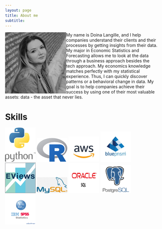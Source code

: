 ```yaml
---
layout: page
title: About me
subtitle: 
---
```


<img align="left" src="img/IMG_1604.JPG" width="200">
<!-- ![alt text](img/IMG_1604.JPG "Doina Langille") -->
My name is Doina Langille, and I help companies understand their clients and their processes by getting insights from their data. My major in Economic Statistics and Forecasting allows me to look at the data through a business approach besides the tech approach. My economics knowledge matches perfectly with my statistical experience. Thus, I can quickly discover patterns or a behavioral change in data. My goal is to help companies achieve their success by using one of their most valuable assets: data - the asset that never lies. 

# Skills

<p float="left">
  <img src="img/skills/py.jpg" width="100" />
  <img src="img/skills/R.png" width="100" /> 
  <img src="img/skills/aws.jpg" width="100" />
  <img src="img/skills/blueprism.jpg" width="100" />
  <img src="img/skills/eviews.png" width="100" />
  <img src="img/skills/my_sql.png" width="100" />
  <img src="img/skills/oracle.png" width="100" />
  <img src="img/skills/postgres.png" width="100" />
  <img src="img/skills/spss.png" width="100" />
</p>

